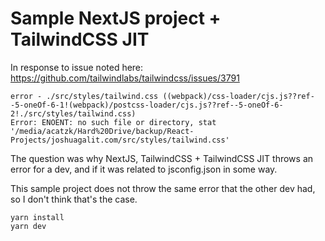 # Sample NextJS project + TailwindCSS JIT
In response to issue noted here: https://github.com/tailwindlabs/tailwindcss/issues/3791

```
error - ./src/styles/tailwind.css ((webpack)/css-loader/cjs.js??ref--5-oneOf-6-1!(webpack)/postcss-loader/cjs.js??ref--5-oneOf-6-2!./src/styles/tailwind.css)
Error: ENOENT: no such file or directory, stat '/media/acatzk/Hard%20Drive/backup/React-Projects/joshuagalit.com/src/styles/tailwind.css'
```

The question was why NextJS, TailwindCSS + TailwindCSS JIT throws an error for a dev, and if it was related to jsconfig.json in some way. 

This sample project does not throw the same error that the other dev had, so I don't think that's the case.

```
yarn install
yarn dev
```
